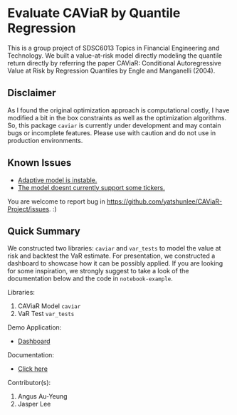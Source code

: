 # Evaluate CAViaR by Quantile Regression
This is a group project of SDSC6013 Topics in Financial Engineering and Technology. We built a value-at-risk model directly modeling the quantile return directly by referring the paper CAViaR: Conditional Autoregressive Value at Risk by Regression Quantiles by Engle and Manganelli (2004).

## Disclaimer
As I found the original optimization approach is computational costly, I have modified a bit in the box constraints as well as the optimization algorithms. So, this package `caviar` is currently under development and may contain bugs or incomplete features. Please use with caution and do not use in production environments.

## Known Issues
- [Adaptive model is instable.](https://github.com/yatshunlee/CAViaR-Project/issues/5)
- [The model doesnt currently support some tickers.](https://github.com/yatshunlee/CAViaR-Project/issues/6)

You are welcome to report bug in https://github.com/yatshunlee/CAViaR-Project/issues. :)

## Quick Summary
We constructed two libraries: `caviar` and `var_tests` to model the value at risk and backtest the VaR estimate. For presentation, we constructed a dashboard to showcase how it can be possibly applied. If you are looking for some inspiration, we strongly suggest to take a look of the documentation below and the code in `notebook-example`.

Libraries:
1. CAViaR Model `caviar`
2. VaR Test `var_tests`

Demo Application:
- [Dashboard](https://youtu.be/W-qCPa_voCM)

Documentation:
- [Click here](./doc/README.md)

Contributor(s):
1. Angus Au-Yeung
2. Jasper Lee
